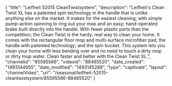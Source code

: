 {
    "title": "Leifheit  52015 CleanTwistsystem",
    "description": "Leifheit's Clean Twist XL has a patented spin technology in the handle that is unlike anything else on the market.  It makes for the easiest cleaning;  with simple pump-action spinning to ring out your mop and an easy;  hand-operated brake built directly into the handle.  With fewer plastic parts than the competition;  the Clean Twist is the hardy;  real way to clean your home.  It comes with the rectangular floor mop and multi-surface microfiber pad;  the handle with patented technology;  and the spin bucket.  This system lets you clean your home with less bending over and no need to touch a dirty mop or dirty mop water.  Clean faster and better with the Clean Twist XL.",
    "channelid": "85595586",
    "videoid": "88485520",
    "date_created": "1493144955",
    "date_modified": "1493145288",
    "type": "captivate",
    "layout": "channelVideo",
    "url": "\/seasonal\/leifheit-52015-cleantwistsystem\/85595586-88485520"
}